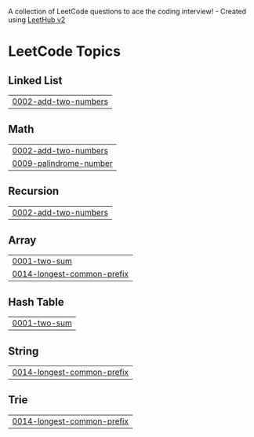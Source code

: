 A collection of LeetCode questions to ace the coding interview! - Created using [LeetHub v2](https://github.com/arunbhardwaj/LeetHub-2.0)
<!---LeetCode Topics Start-->
# LeetCode Topics
## Linked List
|  |
| ------- |
| [0002-add-two-numbers](https://github.com/Tharuntejandhe/Leetcode/tree/master/0002-add-two-numbers) |
## Math
|  |
| ------- |
| [0002-add-two-numbers](https://github.com/Tharuntejandhe/Leetcode/tree/master/0002-add-two-numbers) |
| [0009-palindrome-number](https://github.com/Tharuntejandhe/Leetcode/tree/master/0009-palindrome-number) |
## Recursion
|  |
| ------- |
| [0002-add-two-numbers](https://github.com/Tharuntejandhe/Leetcode/tree/master/0002-add-two-numbers) |
## Array
|  |
| ------- |
| [0001-two-sum](https://github.com/Tharuntejandhe/Leetcode/tree/master/0001-two-sum) |
| [0014-longest-common-prefix](https://github.com/Tharuntejandhe/Leetcode/tree/master/0014-longest-common-prefix) |
## Hash Table
|  |
| ------- |
| [0001-two-sum](https://github.com/Tharuntejandhe/Leetcode/tree/master/0001-two-sum) |
## String
|  |
| ------- |
| [0014-longest-common-prefix](https://github.com/Tharuntejandhe/Leetcode/tree/master/0014-longest-common-prefix) |
## Trie
|  |
| ------- |
| [0014-longest-common-prefix](https://github.com/Tharuntejandhe/Leetcode/tree/master/0014-longest-common-prefix) |
<!---LeetCode Topics End-->